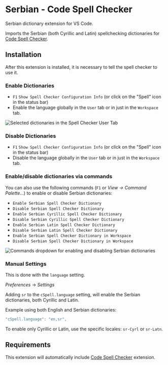 # Serbian - Code Spell Checker

Serbian dictionary extension for VS Code.

Imports the Serbian (both Cyrillic and Latin) spellchecking dictionaries for [Code Spell Checker](https://marketplace.visualstudio.com/items?itemName=streetsidesoftware.code-spell-checker).

## Installation

After this extension is installed, it is necessary to tell the spell checker to use it.

### Enable Dictionaries

- `F1` `Show Spell Checker Configuration Info` (or click on the "Spell" icon in the status bar)
- Enable the language globally in the `User` tab or in just in the `Workspace` tab.

![Selected dictionaries in the Spell Checker User Tab](https://i.imgur.com/78LApWC.png)

### Disable Dictionaries

- `F1` `Show Spell Checker Configuration Info` (or click on the "Spell" icon in the status bar)
- Disable the language globally in the `User` tab or in just in the `Workspace` tab.

### Enable/disable dictionaries via commands

You can also use the following commands (`F1` or _View -> Command Palette..._) to enable or disable Serbian dictionaries:

- `Enable Serbian Spell Checker Dictionary`
- `Disable Serbian Spell Checker Dictionary`
- `Enable Serbian Cyrillic Spell Checker Dictionary`
- `Disable Serbian Cyrillic Spell Checker Dictionary`  
- `Enable Serbian Latin Spell Checker Dictionary`
- `Disable Serbian Latin Spell Checker Dictionary`
- `Enable Serbian Spell Checker Dictionary in Workspace`
- `Disable Serbian Spell Checker Dictionary in Workspace`

![Commands dropdown for enabling and disabling Serbian dictionaries](https://i.imgur.com/3DPWwFV.png)

### Manual Settings

This is done with the `language` setting.

_Preferences_ -> _Settings_

Adding `sr` to the `cSpell.language` setting, will enable the Serbian dictionaries, both Cyrillic and Latin.

Example using both English and Serbian dictionaries:

```javascript
"cSpell.language": "en,sr",
```

To enable only Cyrillic or Latin, use the specific locales: `sr-Cyrl` or `sr-Latn`.

## Requirements

This extension will automatically include [Code Spell Checker](https://marketplace.visualstudio.com/items?itemName=streetsidesoftware.code-spell-checker) extension.
